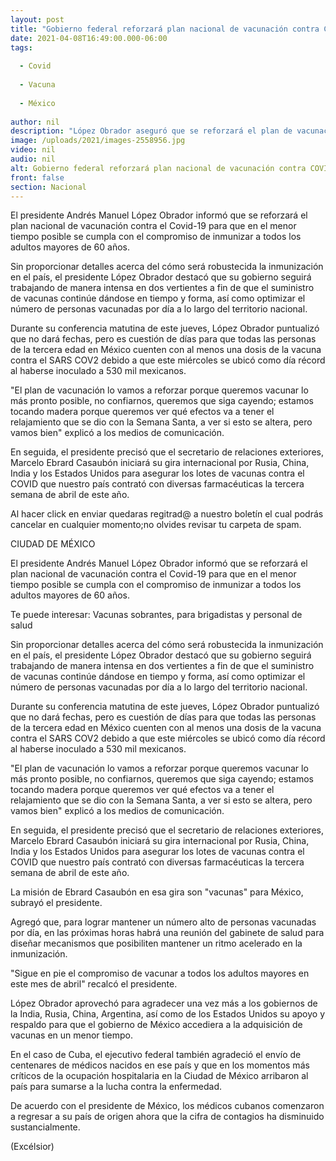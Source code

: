 ```yaml
---
layout: post
title: "Gobierno federal reforzará plan nacional de vacunación contra COVID"
date: 2021-04-08T16:49:00.000-06:00
tags:
  
  - Covid
  
  - Vacuna
  
  - México
  
author: nil
description: "López Obrador aseguró que se reforzará el plan de vacunación contra COVID y vacunar a la población lo más pronto posible; aún esperan los efectos del relajamiento por Semana Santa"
image: /uploads/2021/images-2558956.jpg
video: nil
audio: nil
alt: Gobierno federal reforzará plan nacional de vacunación contra COVID
front: false
section: Nacional
---
```


El presidente Andrés Manuel López Obrador informó que se reforzará el plan nacional de vacunación contra el Covid-19 para que en el menor tiempo posible se cumpla con el compromiso de inmunizar a todos los adultos mayores de 60 años.

Sin proporcionar detalles acerca del cómo será robustecida la inmunización en el país, el presidente López Obrador destacó que su gobierno seguirá trabajando de manera intensa en dos vertientes a fin de que el suministro de vacunas continúe dándose en tiempo y forma, así como optimizar el número de personas vacunadas por día a lo largo del territorio nacional.

Durante su conferencia matutina de este jueves, López Obrador puntualizó que no dará fechas, pero es cuestión de días para que todas las personas de la tercera edad en México cuenten con al menos una dosis de la vacuna contra el SARS COV2 debido a que este miércoles se ubicó como día récord al haberse inoculado a 530 mil mexicanos.

"El plan de vacunación lo vamos a reforzar porque queremos vacunar lo más pronto posible, no confiarnos, queremos que siga cayendo; estamos tocando madera porque queremos ver qué efectos va a tener el relajamiento que se dio con la Semana Santa, a ver si esto se altera, pero vamos bien" explicó a los medios de comunicación.

En seguida, el presidente precisó que el secretario de relaciones exteriores, Marcelo Ebrard Casaubón iniciará su gira internacional por Rusia, China, India y los Estados Unidos para asegurar los lotes de vacunas contra el COVID que nuestro país contrató con diversas farmacéuticas la tercera semana de abril de este año.

Al hacer click en enviar quedaras regitrad@ a nuestro boletín el cual podrás cancelar en cualquier momento;no olvides revisar tu carpeta de spam.

CIUDAD DE MÉXICO

El presidente Andrés Manuel López Obrador informó que se reforzará el plan nacional de vacunación contra el Covid-19 para que en el menor tiempo posible se cumpla con el compromiso de inmunizar a todos los adultos mayores de 60 años.

Te puede interesar: Vacunas sobrantes, para brigadistas y personal de salud

Sin proporcionar detalles acerca del cómo será robustecida la inmunización en el país, el presidente López Obrador destacó que su gobierno seguirá trabajando de manera intensa en dos vertientes a fin de que el suministro de vacunas continúe dándose en tiempo y forma, así como optimizar el número de personas vacunadas por día a lo largo del territorio nacional.

Durante su conferencia matutina de este jueves, López Obrador puntualizó que no dará fechas, pero es cuestión de días para que todas las personas de la tercera edad en México cuenten con al menos una dosis de la vacuna contra el SARS COV2 debido a que este miércoles se ubicó como día récord al haberse inoculado a 530 mil mexicanos.

"El plan de vacunación lo vamos a reforzar porque queremos vacunar lo más pronto posible, no confiarnos, queremos que siga cayendo; estamos tocando madera porque queremos ver qué efectos va a tener el relajamiento que se dio con la Semana Santa, a ver si esto se altera, pero vamos bien" explicó a los medios de comunicación.

En seguida, el presidente precisó que el secretario de relaciones exteriores, Marcelo Ebrard Casaubón iniciará su gira internacional por Rusia, China, India y los Estados Unidos para asegurar los lotes de vacunas contra el COVID que nuestro país contrató con diversas farmacéuticas la tercera semana de abril de este año.


La misión de Ebrard Casaubón en esa gira son "vacunas" para México, subrayó el presidente.

Agregó que, para lograr mantener un número alto de personas vacunadas por día, en las próximas horas habrá una reunión del gabinete de salud para diseñar mecanismos que posibiliten mantener un ritmo acelerado en la inmunización.

"Sigue en pie el compromiso de vacunar a todos los adultos mayores en este mes de abril" recalcó el presidente.

López Obrador aprovechó para agradecer una vez más a los gobiernos de la India, Rusia, China, Argentina, así como de los Estados Unidos su apoyo y respaldo para que el gobierno de México accediera a la adquisición de vacunas en un menor tiempo.

En el caso de Cuba, el ejecutivo federal también agradeció el envío de centenares de médicos nacidos en ese país y que en los momentos más críticos de la ocupación hospitalaria en la Ciudad de México arribaron al país para sumarse a la lucha contra la enfermedad.

De acuerdo con el presidente de México, los médicos cubanos comenzaron a regresar a su país de origen ahora que la cifra de contagios ha disminuido sustancialmente.

(Excélsior)